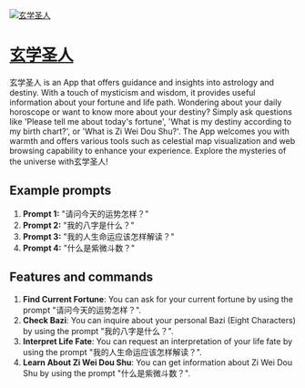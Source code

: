 [![玄学圣人](https://files.oaiusercontent.com/file-XRYLjhyyfcUpeW5FZgjgl0p9?se=2123-10-18T15%3A19%3A22Z&sp=r&sv=2021-08-06&sr=b&rscc=max-age%3D31536000%2C%20immutable&rscd=attachment%3B%20filename%3D1da9468c-d902-4785-85c4-6e30ae8ed395.png&sig=zq/DZ5ec8nk2yIMQpGyCG9FaodWVMiZpuiH9K7niMSU%3D)](https://chat.openai.com/g/g-A7PF26EsP-xuan-xue-sheng-ren)

# [玄学圣人](https://chat.openai.com/g/g-A7PF26EsP-xuan-xue-sheng-ren)

玄学圣人 is an App that offers guidance and insights into astrology and destiny. With a touch of mysticism and wisdom, it provides useful information about your fortune and life path. Wondering about your daily horoscope or want to know more about your destiny? Simply ask questions like 'Please tell me about today's fortune', 'What is my destiny according to my birth chart?', or 'What is Zi Wei Dou Shu?'. The App welcomes you with warmth and offers various tools such as celestial map visualization and web browsing capability to enhance your experience. Explore the mysteries of the universe with玄学圣人!

## Example prompts

1. **Prompt 1:** "请问今天的运势怎样？"
2. **Prompt 2:** "我的八字是什么？"
3. **Prompt 3:** "我的人生命运应该怎样解读？"
4. **Prompt 4:** "什么是紫微斗数？"

## Features and commands

1. **Find Current Fortune**: You can ask for your current fortune by using the prompt "请问今天的运势怎样？".
2. **Check Bazi**: You can inquire about your personal Bazi (Eight Characters) by using the prompt "我的八字是什么？".
3. **Interpret Life Fate**: You can request an interpretation of your life fate by using the prompt "我的人生命运应该怎样解读？".
4. **Learn About Zi Wei Dou Shu**: You can get information about Zi Wei Dou Shu by using the prompt "什么是紫微斗数？".